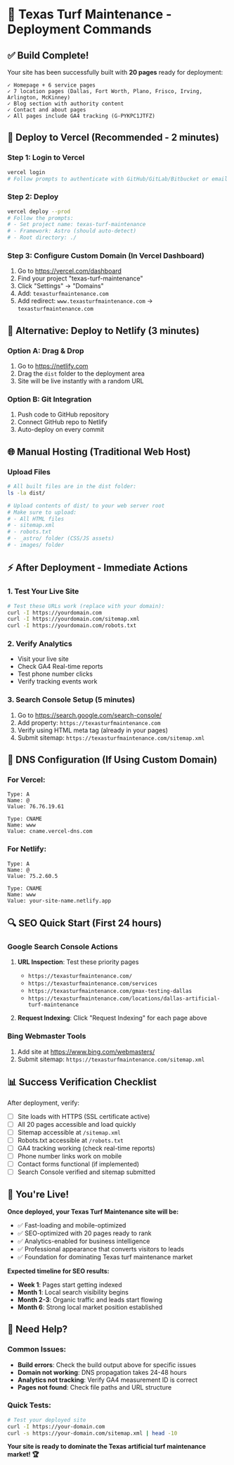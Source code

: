 # 🚀 Texas Turf Maintenance - Deployment Commands

## ✅ Build Complete!
Your site has been successfully built with **20 pages** ready for deployment:

```
✓ Homepage + 6 service pages
✓ 7 location pages (Dallas, Fort Worth, Plano, Frisco, Irving, Arlington, McKinney)
✓ Blog section with authority content
✓ Contact and about pages
✓ All pages include GA4 tracking (G-PYKPC1JTFZ)
```

## 🚀 Deploy to Vercel (Recommended - 2 minutes)

### Step 1: Login to Vercel
```bash
vercel login
# Follow prompts to authenticate with GitHub/GitLab/Bitbucket or email
```

### Step 2: Deploy
```bash
vercel deploy --prod
# Follow the prompts:
# - Set project name: texas-turf-maintenance
# - Framework: Astro (should auto-detect)
# - Root directory: ./
```

### Step 3: Configure Custom Domain (In Vercel Dashboard)
1. Go to https://vercel.com/dashboard
2. Find your project "texas-turf-maintenance"
3. Click "Settings" → "Domains"
4. Add: `texasturfmaintenance.com`
5. Add redirect: `www.texasturfmaintenance.com` → `texasturfmaintenance.com`

## 📱 Alternative: Deploy to Netlify (3 minutes)

### Option A: Drag & Drop
1. Go to https://netlify.com
2. Drag the `dist` folder to the deployment area
3. Site will be live instantly with a random URL

### Option B: Git Integration
1. Push code to GitHub repository
2. Connect GitHub repo to Netlify
3. Auto-deploy on every commit

## 🌐 Manual Hosting (Traditional Web Host)

### Upload Files
```bash
# All built files are in the dist folder:
ls -la dist/

# Upload contents of dist/ to your web server root
# Make sure to upload:
# - All HTML files
# - sitemap.xml
# - robots.txt
# - _astro/ folder (CSS/JS assets)
# - images/ folder
```

## ⚡ After Deployment - Immediate Actions

### 1. Test Your Live Site
```bash
# Test these URLs work (replace with your domain):
curl -I https://yourdomain.com
curl -I https://yourdomain.com/sitemap.xml
curl -I https://yourdomain.com/robots.txt
```

### 2. Verify Analytics
- Visit your live site
- Check GA4 Real-time reports
- Test phone number clicks
- Verify tracking events work

### 3. Search Console Setup (5 minutes)
1. Go to https://search.google.com/search-console/
2. Add property: `https://texasturfmaintenance.com`
3. Verify using HTML meta tag (already in your pages)
4. Submit sitemap: `https://texasturfmaintenance.com/sitemap.xml`

## 🎯 DNS Configuration (If Using Custom Domain)

### For Vercel:
```
Type: A
Name: @
Value: 76.76.19.61

Type: CNAME
Name: www
Value: cname.vercel-dns.com
```

### For Netlify:
```
Type: A
Name: @
Value: 75.2.60.5

Type: CNAME
Name: www  
Value: your-site-name.netlify.app
```

## 🔍 SEO Quick Start (First 24 hours)

### Google Search Console Actions
1. **URL Inspection**: Test these priority pages
   - `https://texasturfmaintenance.com/`
   - `https://texasturfmaintenance.com/services`
   - `https://texasturfmaintenance.com/gmax-testing-dallas`
   - `https://texasturfmaintenance.com/locations/dallas-artificial-turf-maintenance`

2. **Request Indexing**: Click "Request Indexing" for each page above

### Bing Webmaster Tools
1. Add site at https://www.bing.com/webmasters/
2. Submit sitemap: `https://texasturfmaintenance.com/sitemap.xml`

## 📊 Success Verification Checklist

After deployment, verify:
- [ ] Site loads with HTTPS (SSL certificate active)
- [ ] All 20 pages accessible and load quickly
- [ ] Sitemap accessible at `/sitemap.xml`
- [ ] Robots.txt accessible at `/robots.txt`
- [ ] GA4 tracking working (check real-time reports)
- [ ] Phone number links work on mobile
- [ ] Contact forms functional (if implemented)
- [ ] Search Console verified and sitemap submitted

## 🎉 You're Live!

**Once deployed, your Texas Turf Maintenance site will be:**
- ✅ Fast-loading and mobile-optimized
- ✅ SEO-optimized with 20 pages ready to rank
- ✅ Analytics-enabled for business intelligence
- ✅ Professional appearance that converts visitors to leads
- ✅ Foundation for dominating Texas turf maintenance market

**Expected timeline for SEO results:**
- **Week 1**: Pages start getting indexed
- **Month 1**: Local search visibility begins  
- **Month 2-3**: Organic traffic and leads start flowing
- **Month 6**: Strong local market position established

## 🚨 Need Help?

### Common Issues:
- **Build errors**: Check the build output above for specific issues
- **Domain not working**: DNS propagation takes 24-48 hours
- **Analytics not tracking**: Verify GA4 measurement ID is correct
- **Pages not found**: Check file paths and URL structure

### Quick Tests:
```bash
# Test your deployed site
curl -I https://your-domain.com
curl -s https://your-domain.com/sitemap.xml | head -10
```

**Your site is ready to dominate the Texas artificial turf maintenance market! 🏆**